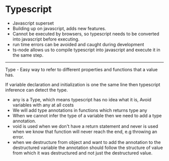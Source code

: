# Typescript

- Javascript superset
- Building up on javascript, adds new features.
- Cannot be executed by browsers, so typescript needs to be converted into javascript before executing.
- run time errors can be avoided and caught during development
- ts-node allows us to compile typescript into javascript and execute it in the same step.
---
Type - Easy way to refer to different properties and functions that a value has.

If variable declaration and initialization is one the same line then typescript inference can detect the type.

- any is a Type, which means typescript has no idea what it is, Avoid variables with any at all costs
- We will add type annotations in functions which returns type any
- When we cannot infer the type of a variable then we need to add a type annotation.
- void is used when we don't have a return statement and never is used when we know that function will never reach the end, e.g throwing an error.
- when we destructure from object and want to add the annotation to the destructured variable the annotation should follow the structure of value from which it was destructured and not just the destructured value.
<!--stackedit_data:
eyJoaXN0b3J5IjpbMjg2NzkwMDczLDIwNTY2MjMzNTcsLTE5Mz
g4NDEwODMsMTYzMjMyOTYyNywxNDMyMzkyOTU5LC0xMTQ2MjM5
MTE0LC0xNTY3NTEwNjYwLC0yMDgzMDgwMjAwLDE0Njc2MDAwND
YsNTY2NTE4NTAyLDExMjg4NTQyNDZdfQ==
-->